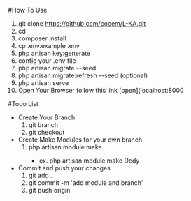 #How To Use
1. git clone https://github.com/cooem/L-KA.git <local-name>
2. cd <local-name>
3. composer install
4. cp .env.example .env
5. php artisan key:generate
6. config your .env file
7. php artisan migrate --seed
8. php artisan migrate:refresh --seed (optional)
9. php artisan serve
10. Open Your Browser follow this link [open](localhost:8000

#Todo List
+ Create Your Branch
    1. git branch <name-branch>
    2. git checkout <name-branch>
+ Create Make Modules for your own branch
    1. php artisan module:make <module-name>
        + ex. php artisan module:make Dedy
+ Commit and push your changes
    1. git add .
    2. git commit -m 'add module and branch'
    3. git push origin <branch-name>         
       
